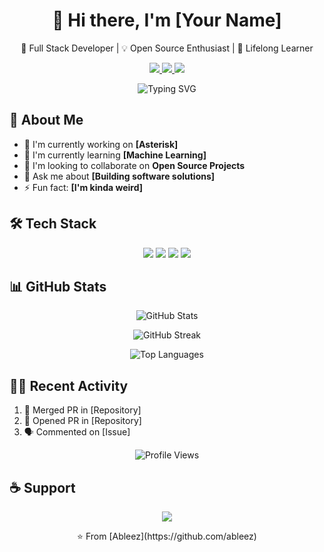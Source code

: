 <!-- Header Banner -->
<div align="center">
  <h1>👋 Hi there, I'm [Your Name]</h1>
  <p>🚀 Full Stack Developer | 💡 Open Source Enthusiast | 🌱 Lifelong Learner</p>
</div>

<!-- Social Links -->
<p align="center">
  <a href="https://linkedin.com/in/abdullahi-ahmed-700b371a7/">
    <img src="https://img.shields.io/badge/LinkedIn-0077B5?style=for-the-badge&logo=linkedin&logoColor=white" />
  </a>
  <a href="https://twitter.com/ableezz">
    <img src="https://img.shields.io/badge/Twitter-1DA1F2?style=for-the-badge&logo=twitter&logoColor=white" />
  </a>
  <a href="https://dev.to/ableez">
    <img src="https://img.shields.io/badge/dev.to-0A0A0A?style=for-the-badge&logo=devdotto&logoColor=white" />
  </a>
</p>

<!-- Animated Typing -->
<p align="center">
  <img src="https://readme-typing-svg.herokuapp.com?font=Fira+Code&pause=1000&color=2196F3&center=true&width=435&lines=Building+awesome+web+applications;Contributing+to+open+source;Learning+new+technologies" alt="Typing SVG" />
</p>

<!-- About Me Section -->
## 🧐 About Me
- 🔭 I'm currently working on **[Asterisk]**
- 🌱 I'm currently learning **[Machine Learning]**
- 👯 I'm looking to collaborate on **Open Source Projects**
- 💬 Ask me about **[Building software solutions]**
- ⚡ Fun fact: **[I'm kinda weird]**

<!-- Tech Stack -->
## 🛠️ Tech Stack
<p align="center">
  <img src="https://img.shields.io/badge/TypeScript-007ACC?style=for-the-badge&logo=typescript&logoColor=white" />
  <img src="https://img.shields.io/badge/React-20232A?style=for-the-badge&logo=react&logoColor=61DAFB" />
  <img src="https://img.shields.io/badge/Node.js-43853D?style=for-the-badge&logo=node.js&logoColor=white" />
  <img src="https://img.shields.io/badge/Python-14354C?style=for-the-badge&logo=python&logoColor=white" />
</p>

<!-- GitHub Stats -->
## 📊 GitHub Stats
<p align="center">
  <img src="https://github-readme-stats.vercel.app/api?username=ableez&show_icons=true&theme=radical" alt="GitHub Stats" />
</p>

<!-- Streak Stats -->
<p align="center">
  <img src="https://github-readme-streak-stats.herokuapp.com/?user=ableez&theme=radical" alt="GitHub Streak" />
</p>

<!-- Top Languages -->
<p align="center">
  <img src="https://github-readme-stats.vercel.app/api/top-langs/?username=ableez&layout=compact&theme=radical" alt="Top Languages" />
</p>

<!-- Recent Activity -->
## 🏃‍♂️ Recent Activity
<!--START_SECTION:activity-->
1. 🎉 Merged PR in [Repository]
2. 💪 Opened PR in [Repository]
3. 🗣 Commented on [Issue]
<!--END_SECTION:activity-->

<!-- Profile Views Counter -->
<p align="center">
  <img src="https://komarev.com/ghpvc/?username=ableez&color=blueviolet" alt="Profile Views" />
</p>

<!-- Support -->
## ☕ Support
<p align="center">
  <a href="https://www.buymeacoffee.com/ableez">
    <img src="https://img.shields.io/badge/Buy_Me_A_Coffee-FFDD00?style=for-the-badge&logo=buy-me-a-coffee&logoColor=black" />
  </a>
</p>

<!-- Footer -->
<p align="center">⭐️ From [Ableez](https://github.com/ableez)</p>
